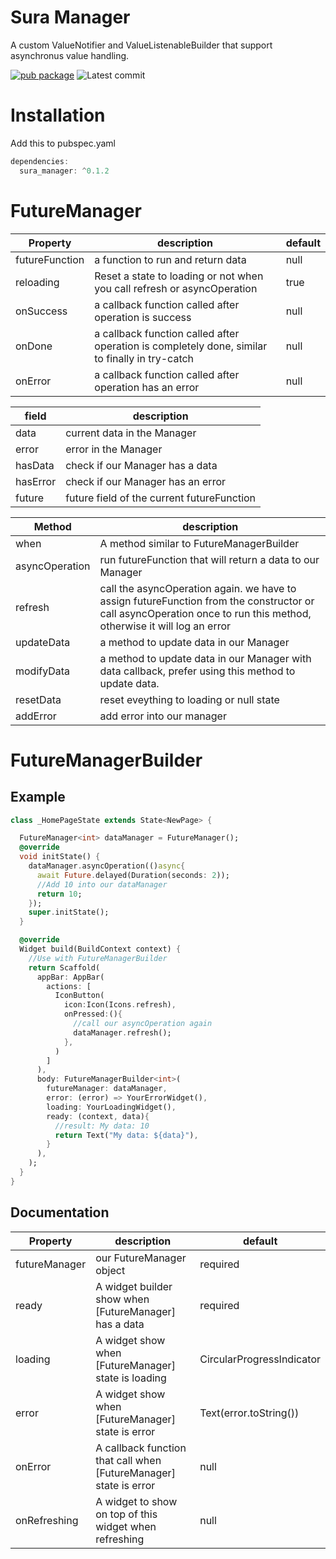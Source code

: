 # Sura Manager

A custom ValueNotifier and ValueListenableBuilder that support asynchronus value handling.

[![pub package](https://img.shields.io/badge/pub-0.1.2-blueviolet.svg)](https://pub.dev/packages/sura_manager) ![Latest commit](https://badgen.net/github/last-commit/asurraa/sura_manager)

# Installation

Add this to pubspec.yaml

```dart
dependencies:
  sura_manager: ^0.1.2
```

# FutureManager

| Property | description | default |
| --- | --- | --- |
| futureFunction | a function to run and return data | null |
| reloading | Reset a state to loading or not when you call refresh or asyncOperation | true |
| onSuccess | a callback function called after operation is success | null |
| onDone | a callback function called after operation is completely done, similar to finally in try-catch | null |
| onError | a callback function called after operation has an error | null |

| field    | description                                |
| -------- | ------------------------------------------ |
| data     | current data in the Manager                |
| error    | error in the Manager                       |
| hasData  | check if our Manager has a data            |
| hasError | check if our Manager has an error          |
| future   | future field of the current futureFunction |

| Method | description |
| --- | --- |
| when | A method similar to FutureManagerBuilder |
| asyncOperation | run futureFunction that will return a data to our Manager |
| refresh | call the asyncOperation again. we have to assign futureFunction from the constructor or call asyncOperation once to run this method, otherwise it will log an error |
| updateData | a method to update data in our Manager |
| modifyData | a method to update data in our Manager with data callback, prefer using this method to update data. |
| resetData | reset eveything to loading or null state |
| addError | add error into our manager |

# FutureManagerBuilder

## Example

```dart
class _HomePageState extends State<NewPage> {

  FutureManager<int> dataManager = FutureManager();
  @override
  void initState() {
    dataManager.asyncOperation(()async{
      await Future.delayed(Duration(seconds: 2));
      //Add 10 into our dataManager
      return 10;
    });
    super.initState();
  }

  @override
  Widget build(BuildContext context) {
    //Use with FutureManagerBuilder
    return Scaffold(
      appBar: AppBar(
        actions: [
          IconButton(
            icon:Icon(Icons.refresh),
            onPressed:(){
              //call our asyncOperation again
              dataManager.refresh();
            },
          )
        ]
      ),
      body: FutureManagerBuilder<int>(
        futureManager: dataManager,
        error: (error) => YourErrorWidget(),
        loading: YourLoadingWidget(),
        ready: (context, data){
          //result: My data: 10
          return Text("My data: ${data}"),
        }
      ),
    );
  }
}
```

## Documentation

| Property | description | default |
| --- | --- | --- |
| futureManager | our FutureManager object | required |
| ready | A widget builder show when [FutureManager] has a data | required |
| loading | A widget show when [FutureManager] state is loading | CircularProgressIndicator |
| error | A widget show when [FutureManager] state is error | Text(error.toString()) |
| onError | A callback function that call when [FutureManager] state is error | null |
| onRefreshing | A widget to show on top of this widget when refreshing | null |
